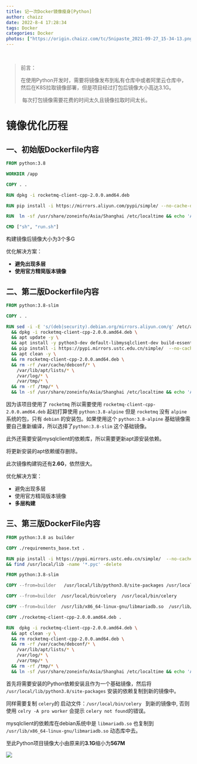 ```yaml
---
title: 记一次Docker镜像瘦身[Python]
author: chaizz
date: 2022-8-4 17:28:34
tags: Docker
categories: Docker
photos: ["https://origin.chaizz.com/tc/Snipaste_2021-09-27_15-34-13.png"]
---
```


​      

<!--more-->

> 前言：
>
> ​	在使用Python开发时，需要将镜像发布到私有仓库中或者阿里云仓库中，然后在K8S拉取镜像部署，但是项目经过打包后镜像大小高达3.1G。
>
> ​	每次打包镜像需要花费的时间太久且镜像拉取时间太长。



# 镜像优化历程

## 一、初始版Dockerfile内容

```dockerfile
FROM python:3.8

WORKDIR /app

COPY . .

RUN dpkg -i rocketmq-client-cpp-2.0.0.amd64.deb 

RUN pip install -i https://mirrors.aliyun.com/pypi/simple/ --no-cache-dir -r requirements.txt

RUN  ln -sf /usr/share/zoneinfo/Asia/Shanghai /etc/localtime && echo 'Asia/Shanghai' >/etc/timezone

CMD ["sh", "run.sh"]
```



构建镜像后镜像大小为3个多G

优化解决方案：

- **避免出现多层**
- **使用官方精简版本镜像**



## 二、第二版Dockerfile内容

```dockerfile
FROM python:3.8-slim

COPY . .

RUN sed -i -E 's/(deb|security).debian.org/mirrors.aliyun.com/g' /etc/apt/sources.list \
  && dpkg -i rocketmq-client-cpp-2.0.0.amd64.deb \
  && apt update -y \
  && apt install -y python3-dev default-libmysqlclient-dev build-essential \
  && pip install -i https://pypi.mirrors.ustc.edu.cn/simple/  --no-cache-dir -r requirements_base.txt \
  && apt clean -y \
  && rm rocketmq-client-cpp-2.0.0.amd64.deb \
  && rm -rf /var/cache/debconf/* \
    /var/lib/apt/lists/* \
    /var/log/* \
    /var/tmp/* \
  && rm -rf /tmp/* \
  && ln -sf /usr/share/zoneinfo/Asia/Shanghai /etc/localtime && echo 'Asia/Shanghai' >/etc/timezone
```



因为该项目使用了 `rocketmq` 所以需要使用 `rocketmq-client-cpp-2.0.0.amd64.deb` 起初打算使用 `python:3.8-alpine` 但是 `rocketmq` 没有 `alpine` 系统的包，只有 `debian` 的安装包。如果使用这个 `python:3.8-alpine`  基础镜像需要自己重新编译，所以选择了`python:3.8-slim` 这个基础镜像。

此外还需要安装mysqlclient的依赖库，所以需要更新apt源安装依赖。

将更新安装的apt依赖缓存删除。

此次镜像构建钩还有**2.6G**，依然很大。

优化解决方案：

- 避免出现多层
- 使用官方精简版本镜像
- **多层构建**



## 三、第三版DockerFile内容

```dockerfile
FROM python:3.8 as builder

COPY ./requirements_base.txt .

RUN pip install -i https://pypi.mirrors.ustc.edu.cn/simple/  --no-cache-dir -r requirements_base.txt \
&& find /usr/local/lib -name '*.pyc' -delete

FROM python:3.8-slim

COPY --from=builder   /usr/local/lib/python3.8/site-packages /usr/local/lib/python3.8/site-packages

COPY --from=builder  /usr/local/bin/celery  /usr/local/bin/celery

COPY --from=builder  /usr/lib/x86_64-linux-gnu/libmariadb.so  /usr/lib/x86_64-linux-gnu/libmariadb.so

COPY ./rocketmq-client-cpp-2.0.0.amd64.deb .

RUN  dpkg -i rocketmq-client-cpp-2.0.0.amd64.deb \
  && apt clean -y \
  && rm rocketmq-client-cpp-2.0.0.amd64.deb \
  && rm -rf /var/cache/debconf/* \
    /var/lib/apt/lists/* \
    /var/log/* \
    /var/tmp/* \
  && rm -rf /tmp/* \
  && ln -sf /usr/share/zoneinfo/Asia/Shanghai /etc/localtime && echo 'Asia/Shanghai' >/etc/timezone
```



首先将需要安装的Python依赖安装且作为一个基础镜像，然后将 `/usr/local/lib/python3.8/site-packages` 安装的依赖复制到新的镜像中。

同样需要复制 `celery`的 启动文件：`/usr/local/bin/celery ` 到新的镜像中, 否则使用 `celry -A pro worker` 会提示 `celery not found`的错误。

mysqlclient的依赖库在debian系统中是 `libmariadb.so` 也复制到 `/usr/lib/x86_64-linux-gnu/libmariadb.so` 动态库中去。



至此Python项目镜像大小由原来的**3.1G**缩小为**567M**

![](https://origin.chaizz.com/Snipaste_2022-08-04_18-05-28.png)
